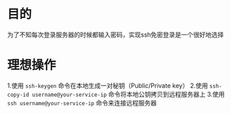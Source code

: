 

# 目的
为了不知每次登录服务器的时候都输入密码，实现ssh免密登录是一个很好地选择

# 理想操作
1.使用 `ssh-keygen`  命令在本地生成一对秘钥（Public/Private key）
2.使用 `ssh-copy-id username@your-service-ip` 命令将本地公钥拷贝到远程服务器上
3.使用 `ssh username@your-service-ip` 命令来连接远程服务器





